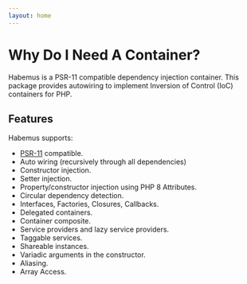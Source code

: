 ```yaml
---
layout: home
---
```


# Why Do I Need A Container?

Habemus is a PSR-11 compatible dependency injection container. This package provides autowiring to implement Inversion of Control (IoC) containers for PHP.

## Features

Habemus supports:

- [PSR-11](http://www.php-fig.org/psr/psr-11/) compatible.
- Auto wiring (recursively through all dependencies)
- Constructor injection.
- Setter injection.
- Property/constructor injection using PHP 8 Attributes.
- Circular dependency detection.
- Interfaces, Factories, Closures, Callbacks.
- Delegated containers.
- Container composite.
- Service providers and lazy service providers.
- Taggable services.
- Shareable instances.
- Variadic arguments in the constructor.
- Aliasing.
- Array Access.
